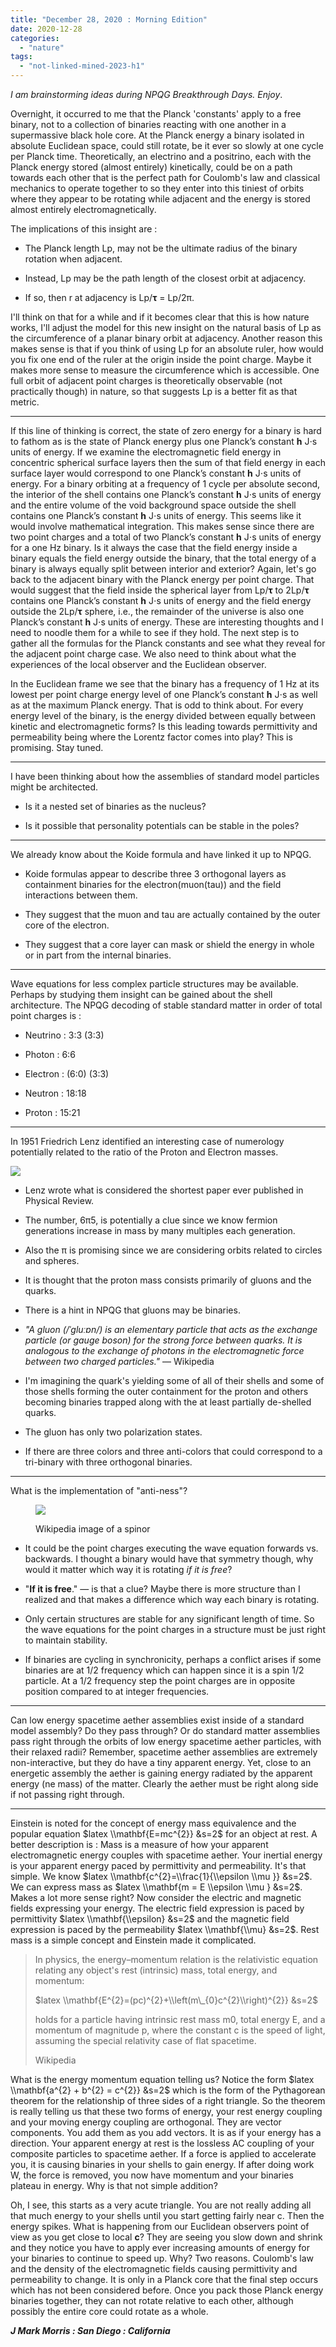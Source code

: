 ```yaml
---
title: "December 28, 2020 : Morning Edition"
date: 2020-12-28
categories: 
  - "nature"
tags: 
  - "not-linked-mined-2023-h1"
---
```


_I am brainstorming ideas during NPQG Breakthrough Days. Enjoy_.

Overnight, it occurred to me that the Planck 'constants' apply to a free binary, not to a collection of binaries reacting with one another in a supermassive black hole core. At the Planck energy a binary isolated in absolute Euclidean space, could still rotate, be it ever so slowly at one cycle per Planck time. Theoretically, an electrino and a positrino, each with the Planck energy stored (almost entirely) kinetically, could be on a path towards each other that is the perfect path for Coulomb's law and classical mechanics to operate together to so they enter into this tiniest of orbits where they appear to be rotating while adjacent and the energy is stored almost entirely electromagnetically.

The implications of this insight are :

- The Planck length Lp, may not be the ultimate radius of the binary rotation when adjacent.

- Instead, Lp may be the path length of the closest orbit at adjacency.

- If so, then r at adjacency is Lp/**τ** = Lp/2π.

I'll think on that for a while and if it becomes clear that this is how nature works, I'll adjust the model for this new insight on the natural basis of Lp as the circumference of a planar binary orbit at adjacency. Another reason this makes sense is that if you think of using Lp for an absolute ruler, how would you fix one end of the ruler at the origin inside the point charge. Maybe it makes more sense to measure the circumference which is accessible. One full orbit of adjacent point charges is theoretically observable (not practically though) in nature, so that suggests Lp is a better fit as that metric.

* * *

If this line of thinking is correct, the state of zero energy for a binary is hard to fathom as is the state of Planck energy plus one Planck’s constant **h** J⋅s units of energy. If we examine the electromagnetic field energy in concentric spherical surface layers then the sum of that field energy in each surface layer would correspond to one Planck’s constant **h** J⋅s units of energy. For a binary orbiting at a frequency of 1 cycle per absolute second, the interior of the shell contains one Planck’s constant **h** J⋅s units of energy and the entire volume of the void background space outside the shell contains one Planck’s constant **h** J⋅s units of energy. This seems like it would involve mathematical integration. This makes sense since there are two point charges and a total of two Planck’s constant **h** J⋅s units of energy for a one Hz binary. Is it always the case that the field energy inside a binary equals the field energy outside the binary, that the total energy of a binary is always equally split between interior and exterior? Again, let's go back to the adjacent binary with the Planck energy per point charge. That would suggest that the field inside the spherical layer from Lp/**τ** to 2Lp/**τ** contains one Planck’s constant **h** J⋅s units of energy and the field energy outside the 2Lp/**τ** sphere, i.e., the remainder of the universe is also one Planck’s constant **h** J⋅s units of energy. These are interesting thoughts and I need to noodle them for a while to see if they hold. The next step is to gather all the formulas for the Planck constants and see what they reveal for the adjacent point charge case. We also need to think about what the experiences of the local observer and the Euclidean observer.

In the Euclidean frame we see that the binary has a frequency of 1 Hz at its lowest per point charge energy level of one Planck’s constant **h** J⋅s as well as at the maximum Planck energy. That is odd to think about. For every energy level of the binary, is the energy divided between equally between kinetic and electromagnetic forms? Is this leading towards permittivity and permeability being where the Lorentz factor comes into play? This is promising. Stay tuned.

* * *

I have been thinking about how the assemblies of standard model particles might be architected.

- Is it a nested set of binaries as the nucleus?

- Is it possible that personality potentials can be stable in the poles?

* * *

We already know about the Koide formula and have linked it up to NPQG.

- Koide formulas appear to describe three 3 orthogonal layers as containment binaries for the electron(muon(tau)) and the field interactions between them.

- They suggest that the muon and tau are actually contained by the outer core of the electron.

- They suggest that a core layer can mask or shield the energy in whole or in part from the internal binaries.

* * *

Wave equations for less complex particle structures may be available. Perhaps by studying them insight can be gained about the shell architecture. The NPQG decoding of stable standard matter in order of total point charges is :

- Neutrino : 3:3 (3:3)

- Photon : 6:6

- Electron : (6:0) (3:3)

- Neutron : 18:18

- Proton : 15:21

* * *

In 1951 Friedrich Lenz identified an interesting case of numerology potentially related to the ratio of the Proton and Electron masses.

![](images/lenzpaper.png?w=381)

- Lenz wrote what is considered the shortest paper ever published in Physical Review.

- The number, 6π5, is potentially a clue since we know fermion generations increase in mass by many multiples each generation.

- Also the π is promising since we are considering orbits related to circles and spheres.

- It is thought that the proton mass consists primarily of gluons and the quarks.

- There is a hint in NPQG that gluons may be binaries.

- _"A gluon (/ˈɡluːɒn/) is an elementary particle that acts as the exchange particle (or gauge boson) for the strong force between quarks. It is analogous to the exchange of photons in the electromagnetic force between two charged particles."_ — Wikipedia

- I'm imagining the quark's yielding some of all of their shells and some of those shells forming the outer containment for the proton and others becoming binaries trapped along with the at least partially de-shelled quarks.

- The gluon has only two polarization states.

- If there are three colors and three anti-colors that could correspond to a tri-binary with three orthogonal binaries.

* * *

What is the implementation of "anti-ness"?

<figure>

![](images/spinor_on_the_circle.png?w=844)

<figcaption>

Wikipedia image of a spinor

</figcaption>

</figure>

- It could be the point charges executing the wave equation forwards vs. backwards. I thought a binary would have that symmetry though, why would it matter which way it is rotating _if it is free_?

- "**If it is free**." — is that a clue? Maybe there is more structure than I realized and that makes a difference which way each binary is rotating.

- Only certain structures are stable for any significant length of time. So the wave equations for the point charges in a structure must be just right to maintain stability.

- If binaries are cycling in synchronicity, perhaps a conflict arises if some binaries are at 1/2 frequency which can happen since it is a spin 1/2 particle. At a 1/2 frequency step the point charges are in opposite position compared to at integer frequencies.

* * *

Can low energy spacetime aether assemblies exist inside of a standard model assembly? Do they pass through? Or do standard matter assemblies pass right through the orbits of low energy spacetime aether particles, with their relaxed radii? Remember, spacetime aether assemblies are extremely non-interactive, but they do have a tiny apparent energy. Yet, close to an energetic assembly the aether is gaining energy radiated by the apparent energy (ne mass) of the matter. Clearly the aether must be right along side if not passing right through.

* * *

Einstein is noted for the concept of energy mass equivalence and the popular equation $latex \\mathbf{E=mc^{2}} &s=2$ for an object at rest. A better description is : Mass is a measure of how your apparent electromagnetic energy couples with spacetime aether. Your inertial energy is your apparent energy paced by permittivity and permeability. It's that simple. We know $latex \\mathbf{c^{2}=\\frac{1}{\\epsilon \\mu }} &s=2$. We can express mass as $latex \\mathbf{m = E \\epsilon \\mu } &s=2$. Makes a lot more sense right? Now consider the electric and magnetic fields expressing your energy. The electric field expression is paced by permittivity $latex \\mathbf{\\epsilon} &s=2$ and the magnetic field expression is paced by the permeability $latex \\mathbf{\\mu} &s=2$. Rest mass is a simple concept and Einstein made it complicated.

> In physics, the energy–momentum relation is the relativistic equation relating any object's rest (intrinsic) mass, total energy, and momentum:
> 
> $latex \\mathbf{E^{2}=(pc)^{2}+\\left(m\_{0}c^{2}\\right)^{2}} &s=2$
> 
> holds for a particle having intrinsic rest mass m0, total energy E, and a momentum of magnitude p, where the constant c is the speed of light, assuming the special relativity case of flat spacetime.
> 
> Wikipedia

What is the energy momentum equation telling us? Notice the form $latex \\mathbf{a^{2} + b^{2} = c^{2}} &s=2$ which is the form of the Pythagorean theorem for the relationship of three sides of a right triangle. So the theorem is really telling us that these two forms of energy, your rest energy coupling and your moving energy coupling are orthogonal. They are vector components. You add them as you add vectors. It is as if your energy has a direction. Your apparent energy at rest is the lossless AC coupling of your composite particles to spacetime aether. If a force is applied to accelerate you, it is causing binaries in your shells to gain energy. If after doing work W, the force is removed, you now have momentum and your binaries plateau in energy. Why is that not simple addition?

Oh, I see, this starts as a very acute triangle. You are not really adding all that much energy to your shells until you start getting fairly near c. Then the energy spikes. What is happening from our Euclidean observers point of view as you get close to local **c**? They are seeing you slow down and shrink and they notice you have to apply ever increasing amounts of energy for your binaries to continue to speed up. Why? Two reasons. Coulomb's law and the density of the electromagnetic fields causing permittivity and permeability to change. It is only in a Planck core that the final step occurs which has not been considered before. Once you pack those Planck energy binaries together, they can not rotate relative to each other, although possibly the entire core could rotate as a whole.

**_J Mark Morris : San Diego : California_**
